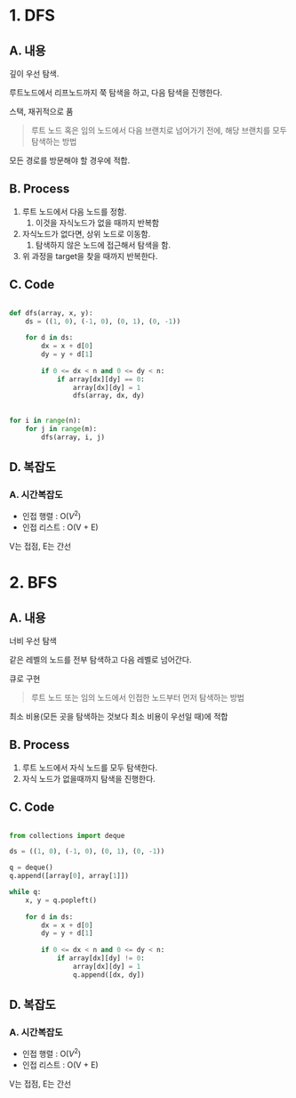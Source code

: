 # 1. DFS

## A. 내용

깊이 우선 탐색.

루트노드에서 리프노드까지 쭉 탐색을 하고, 다음 탐색을 진행한다.

스택, 재귀적으로 품

> 루트 노드 혹은 임의 노드에서 다음 브랜치로 넘어가기 전에, 해당 브랜치를 모두 탐색하는 방법

모든 경로를 방문해야 할 경우에 적합.

## B. Process

1. 루트 노드에서 다음 노드를 정함.
	1. 이것을 자식노드가 없을 때까지 반복함
2. 자식노드가 없다면, 상위 노드로 이동함.
	1. 탐색하지 않은 노드에 접근해서 탐색을 함.
3. 위 과정을 target을 찾을 때까지 반복한다.

## C. Code

```python

def dfs(array, x, y):
	ds = ((1, 0), (-1, 0), (0, 1), (0, -1))
	
	for d in ds:
		dx = x + d[0]
		dy = y + d[1]
		
		if 0 <= dx < n and 0 <= dy < n:
			if array[dx][dy] == 0:
				array[dx][dy] = 1
				dfs(array, dx, dy)
	
	
for i in range(n):
	for j in range(m):
		dfs(array, i, j)

```

## D. 복잡도

### A. 시간복잡도

- 인접 행렬 : O($V^2$)
- 인접 리스트 : O(V + E)

V는 접점, E는 간선

# 2. BFS

## A. 내용

너비 우선 탐색

같은 레벨의 노드를 전부 탐색하고 다음 레벨로 넘어간다.

큐로 구현

> 루트 노드 또는 임의 노드에서 인접한 노드부터 먼저 탐색하는 방법

최소 비용(모든 곳을 탐색하는 것보다 최소 비용이 우선일 때)에 적합

## B. Process

1. 루트 노드에서 자식 노드를 모두 탐색한다.
2. 자식 노드가 없을때까지 탐색을 진행한다.

## C. Code

```python

from collections import deque

ds = ((1, 0), (-1, 0), (0, 1), (0, -1))

q = deque()
q.append([array[0], array[1]])

while q:
	x, y = q.popleft()
	
	for d in ds:
		dx = x + d[0]
		dy = y + d[1]
		
		if 0 <= dx < n and 0 <= dy < n:
			if array[dx][dy] != 0:
				array[dx][dy] = 1
				q.append([dx, dy])			

```

## D. 복잡도

### A. 시간복잡도

- 인접 행렬 : O($V^2$)
- 인접 리스트 : O(V + E)

V는 접점, E는 간선